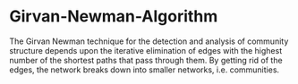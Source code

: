 # Girvan-Newman-Algorithm
The Girvan Newman technique for the detection and analysis of community structure depends upon the iterative elimination of edges with the highest number of the shortest paths that pass through them. By getting rid of the edges, the network breaks down into smaller networks, i.e. communities.
